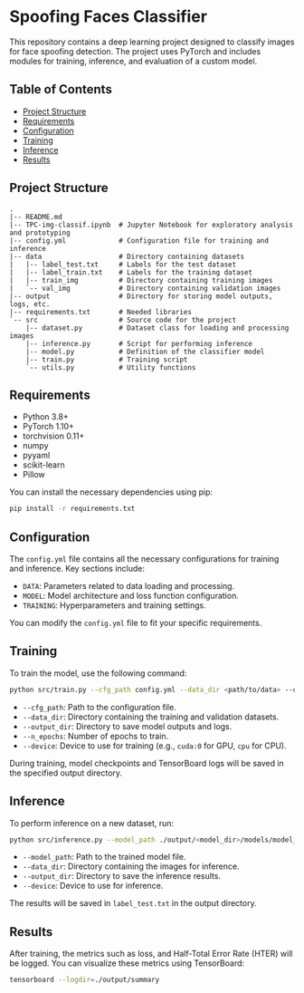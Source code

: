 # Spoofing Faces Classifier

This repository contains a deep learning project designed to classify images for face spoofing detection. The project uses PyTorch and includes modules for training, inference, and evaluation of a custom model. 

## Table of Contents
- [Project Structure](#project-structure)
- [Requirements](#requirements)
- [Configuration](#configuration)
- [Training](#training)
- [Inference](#inference)
- [Results](#results)

## Project Structure

```plaintext
.
|-- README.md
|-- TPC-img-classif.ipynb  # Jupyter Notebook for exploratory analysis and prototyping
|-- config.yml             # Configuration file for training and inference
|-- data                   # Directory containing datasets
|   |-- label_test.txt     # Labels for the test dataset
|   |-- label_train.txt    # Labels for the training dataset
|   |-- train_img          # Directory containing training images
|   `-- val_img            # Directory containing validation images
|-- output                 # Directory for storing model outputs, logs, etc.
|-- requirements.txt       # Needed libraries
`-- src                    # Source code for the project
    |-- dataset.py         # Dataset class for loading and processing images
    |-- inference.py       # Script for performing inference
    |-- model.py           # Definition of the classifier model
    |-- train.py           # Training script
    `-- utils.py           # Utility functions
```

## Requirements

- Python 3.8+
- PyTorch 1.10+
- torchvision 0.11+
- numpy
- pyyaml
- scikit-learn
- Pillow

You can install the necessary dependencies using pip:

```bash
pip install -r requirements.txt
```

## Configuration

The `config.yml` file contains all the necessary configurations for training and inference. Key sections include:

- `DATA`: Parameters related to data loading and processing.
- `MODEL`: Model architecture and loss function configuration.
- `TRAINING`: Hyperparameters and training settings.

You can modify the `config.yml` file to fit your specific requirements.

## Training

To train the model, use the following command:

```bash
python src/train.py --cfg_path config.yml --data_dir <path/to/data> --output_dir <path/to/output_dir> --n_epochs <epoch_number> --device cuda:0
```

- `--cfg_path`: Path to the configuration file.
- `--data_dir`: Directory containing the training and validation datasets.
- `--output_dir`: Directory to save model outputs and logs.
- `--n_epochs`: Number of epochs to train.
- `--device`: Device to use for training (e.g., `cuda:0` for GPU, `cpu` for CPU).

During training, model checkpoints and TensorBoard logs will be saved in the specified output directory.

## Inference

To perform inference on a new dataset, run:

```bash
python src/inference.py --model_path ./output/<model_dir>/models/model_epoch_<i>.pth --data_dir <path/to/data> --output_dir <path/to/output_dir> --device cuda:0
```

- `--model_path`: Path to the trained model file.
- `--data_dir`: Directory containing the images for inference.
- `--output_dir`: Directory to save the inference results.
- `--device`: Device to use for inference.

The results will be saved in `label_test.txt` in the output directory.

## Results

After training, the metrics such as loss, and Half-Total Error Rate (HTER) will be logged. You can visualize these metrics using TensorBoard:

```bash
tensorboard --logdir=./output/summary
```
